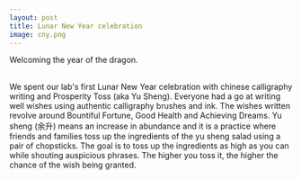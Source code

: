 ```yaml
---
layout: post
title: Lunar New Year celebration
image: cny.png
---
```


Welcoming the year of the dragon.
<br><br>

We spent our lab's first Lunar New Year celebration with
chinese calligraphy writing and Prosperity Toss (aka Yu Sheng). Everyone
had a go at writing well wishes using authentic calligraphy
brushes and ink. The wishes written revolve around Bountiful Fortune,
Good Health and Achieving Dreams. Yu sheng (余升) means an increase in
abundance and it is a practice where friends and families toss up the
ingredients of the yu sheng salad using a pair of chopsticks. The goal
is to toss up the ingredients as high as you can while shouting auspicious
phrases. The higher you toss it, the higher the chance of the wish being
granted.



<br><br>
